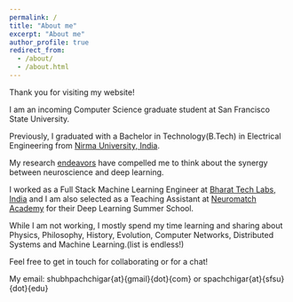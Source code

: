 ```yaml
---
permalink: /
title: "About me"
excerpt: "About me"
author_profile: true
redirect_from: 
  - /about/
  - /about.html
---
```


Thank you for visiting my website!

I am an incoming Computer Science graduate student at San Francisco State University. 

Previously, I graduated with a Bachelor in Technology(B.Tech) in Electrical Engineering from [Nirma University, India](https://nirmauni.ac.in/). 

My research [endeavors](https://docs.google.com/document/d/1r1bcA2OF9nx-_5cZ0RzkHRtnXUAPIkzi/edit#heading=h.gjdgxs) have compelled me to think about the synergy between neuroscience and deep learning.

I worked as a Full Stack Machine Learning Engineer at [Bharat Tech Labs, India](https://bharattechlabs.com/) and I am also selected as a Teaching Assistant at [Neuromatch Academy](https://academy.neuromatch.io/) for their Deep Learning Summer School. 

While I am not working, I mostly spend my time learning and sharing about Physics, Philosophy, History, Evolution, Computer Networks, Distributed Systems and Machine Learning.(list is endless!)

Feel free to get in touch for collaborating or for a chat! 

My email: shubhpachchigar{at}{gmail}{dot}{com} or spachchigar{at}{sfsu}{dot}{edu}

